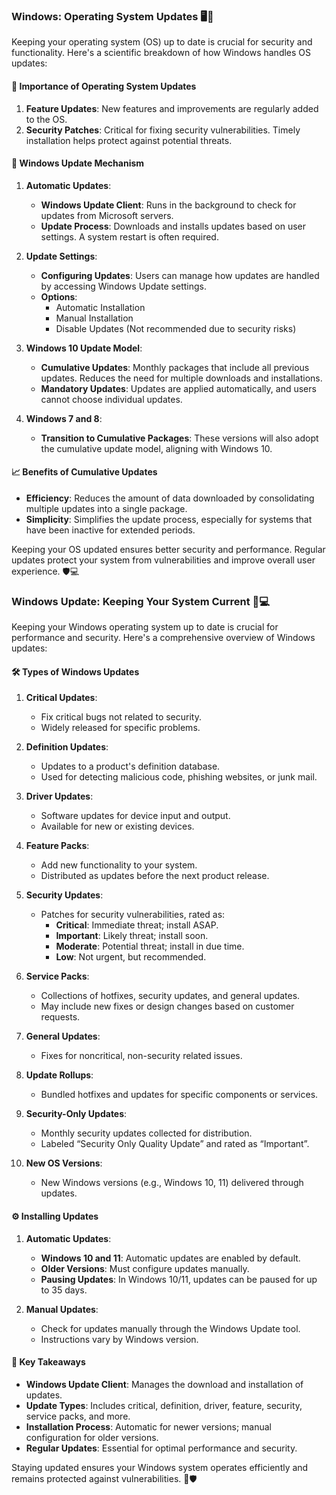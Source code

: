 ### Windows: Operating System Updates 🖥️🔄

Keeping your operating system (OS) up to date is crucial for security and functionality. Here's a scientific breakdown of how Windows handles OS updates:

#### 🚀 Importance of Operating System Updates

1. **Feature Updates**: New features and improvements are regularly added to the OS.
2. **Security Patches**: Critical for fixing security vulnerabilities. Timely installation helps protect against potential threats.

#### 🔧 Windows Update Mechanism

1. **Automatic Updates**:
   - **Windows Update Client**: Runs in the background to check for updates from Microsoft servers.
   - **Update Process**: Downloads and installs updates based on user settings. A system restart is often required.

2. **Update Settings**:
   - **Configuring Updates**: Users can manage how updates are handled by accessing Windows Update settings.
   - **Options**:
     - Automatic Installation
     - Manual Installation
     - Disable Updates (Not recommended due to security risks)

3. **Windows 10 Update Model**:
   - **Cumulative Updates**: Monthly packages that include all previous updates. Reduces the need for multiple downloads and installations.
   - **Mandatory Updates**: Updates are applied automatically, and users cannot choose individual updates.

4. **Windows 7 and 8**:
   - **Transition to Cumulative Packages**: These versions will also adopt the cumulative update model, aligning with Windows 10.

#### 📈 Benefits of Cumulative Updates

- **Efficiency**: Reduces the amount of data downloaded by consolidating multiple updates into a single package.
- **Simplicity**: Simplifies the update process, especially for systems that have been inactive for extended periods.

Keeping your OS updated ensures better security and performance. Regular updates protect your system from vulnerabilities and improve overall user experience. 🛡️💻

### Windows Update: Keeping Your System Current 🔄💻

Keeping your Windows operating system up to date is crucial for performance and security. Here's a comprehensive overview of Windows updates:

#### 🛠️ Types of Windows Updates

1. **Critical Updates**:
   - Fix critical bugs not related to security. 
   - Widely released for specific problems.

2. **Definition Updates**:
   - Updates to a product's definition database.
   - Used for detecting malicious code, phishing websites, or junk mail.

3. **Driver Updates**:
   - Software updates for device input and output.
   - Available for new or existing devices.

4. **Feature Packs**:
   - Add new functionality to your system.
   - Distributed as updates before the next product release.

5. **Security Updates**:
   - Patches for security vulnerabilities, rated as:
     - **Critical**: Immediate threat; install ASAP.
     - **Important**: Likely threat; install soon.
     - **Moderate**: Potential threat; install in due time.
     - **Low**: Not urgent, but recommended.

6. **Service Packs**:
   - Collections of hotfixes, security updates, and general updates.
   - May include new fixes or design changes based on customer requests.

7. **General Updates**:
   - Fixes for noncritical, non-security related issues.

8. **Update Rollups**:
   - Bundled hotfixes and updates for specific components or services.

9. **Security-Only Updates**:
   - Monthly security updates collected for distribution.
   - Labeled “Security Only Quality Update” and rated as “Important”.

10. **New OS Versions**:
    - New Windows versions (e.g., Windows 10, 11) delivered through updates.

#### ⚙️ Installing Updates

1. **Automatic Updates**:
   - **Windows 10 and 11**: Automatic updates are enabled by default. 
   - **Older Versions**: Must configure updates manually.
   - **Pausing Updates**: In Windows 10/11, updates can be paused for up to 35 days.

2. **Manual Updates**:
   - Check for updates manually through the Windows Update tool.
   - Instructions vary by Windows version.

#### 🚀 Key Takeaways

- **Windows Update Client**: Manages the download and installation of updates.
- **Update Types**: Includes critical, definition, driver, feature, security, service packs, and more.
- **Installation Process**: Automatic for newer versions; manual configuration for older versions.
- **Regular Updates**: Essential for optimal performance and security.

Staying updated ensures your Windows system operates efficiently and remains protected against vulnerabilities. 🌟🛡️